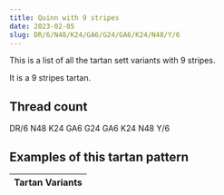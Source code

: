 ```yaml
---
title: Quinn with 9 stripes
date: 2023-02-05
slug: DR/6/N48/K24/GA6/G24/GA6/K24/N48/Y/6
---
```

This is a list of all the tartan sett variants with 9 stripes.

It is a 9 stripes tartan.


## Thread count
DR/6 N48 K24 GA6 G24 GA6 K24 N48 Y/6

## Examples of this tartan pattern

| Tartan Variants |
|---------------|

